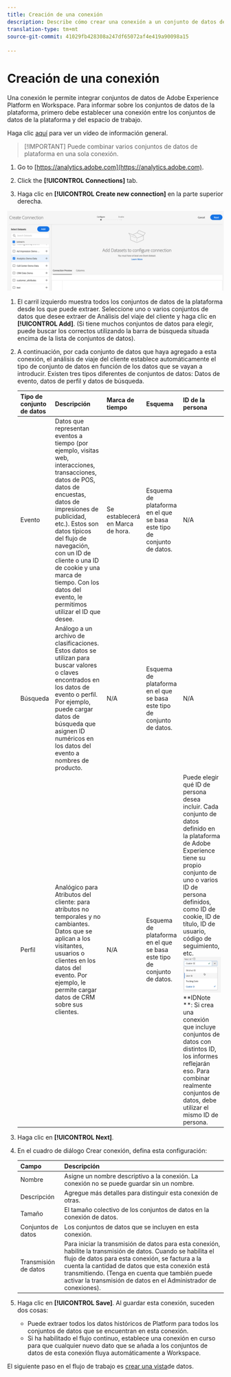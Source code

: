 ```yaml
---
title: Creación de una conexión
description: Describe cómo crear una conexión a un conjunto de datos de la plataforma en Análisis del viaje del cliente.
translation-type: tm+mt
source-git-commit: 41029fb428308a247df65072af4e419a90098a15

---
```



# Creación de una conexión

Una conexión le permite integrar conjuntos de datos de Adobe Experience Platform en Workspace. Para informar sobre los conjuntos de datos de la plataforma, primero debe establecer una conexión entre los conjuntos de datos de la plataforma y del espacio de trabajo.

Haga clic [aquí](https://docs.adobe.com/content/help/en/platform-learn/tutorials/cja/connecting-customer-journey-analytics-to-data-sources-in-platform.html) para ver un vídeo de información general.

>[!IMPORTANT] Puede combinar varios conjuntos de datos de plataforma en una sola conexión.

1. Go to [https://analytics.adobe.com](https://analytics.adobe.com).

1. Click the **[!UICONTROL Connections]** tab.

1. Haga clic en **[!UICONTROL Create new connection]** en la parte superior derecha.

![Crear conexión](assets/create-connection.png)

1. El carril izquierdo muestra todos los conjuntos de datos de la plataforma desde los que puede extraer. Seleccione uno o varios conjuntos de datos que desee extraer de Análisis del viaje del cliente y haga clic en **[!UICONTROL Add]**. (Si tiene muchos conjuntos de datos para elegir, puede buscar los correctos utilizando la barra de búsqueda situada encima de la lista de conjuntos de datos).

1. A continuación, por cada conjunto de datos que haya agregado a esta conexión, el análisis de viaje del cliente establece automáticamente el tipo de conjunto de datos en función de los datos que se vayan a introducir. Existen tres tipos diferentes de conjuntos de datos: Datos de evento, datos de perfil y datos de búsqueda.

   | Tipo de conjunto de datos | Descripción | Marca de tiempo | Esquema | ID de la persona |
   |---|---|---|---|---|
   | Evento | Datos que representan eventos a tiempo (por ejemplo, visitas web, interacciones, transacciones, datos de POS, datos de encuestas, datos de impresiones de publicidad, etc.). Estos son datos típicos del flujo de navegación, con un ID de cliente o una ID de cookie y una marca de tiempo. Con los datos del evento, le permitimos utilizar el ID que desee. | Se establecerá en Marca de hora. | Esquema de plataforma en el que se basa este tipo de conjunto de datos. | N/A |
   | Búsqueda | Análogo a un archivo de clasificaciones. Estos datos se utilizan para buscar valores o claves encontrados en los datos de evento o perfil. Por ejemplo, puede cargar datos de búsqueda que asignen ID numéricos en los datos del evento a nombres de producto. | N/A | Esquema de plataforma en el que se basa este tipo de conjunto de datos. | N/A |
   | Perfil | Analógico para Atributos del cliente: para atributos no temporales y no cambiantes. Datos que se aplican a los visitantes, usuarios o clientes en los datos del evento. Por ejemplo, le permite cargar datos de CRM sobre sus clientes. | N/A | Esquema de plataforma en el que se basa este tipo de conjunto de datos. | Puede elegir qué ID de persona desea incluir. Cada conjunto de datos definido en la plataforma de Adobe Experience tiene su propio conjunto de uno o varios ID de persona definidos, como ID de cookie, ID de título, ID de usuario, código de seguimiento, etc.<br>![Persona](assets/person-id.png)**IDNote **: Si crea una conexión que incluye conjuntos de datos con distintos ID, los informes reflejarán eso. Para combinar realmente conjuntos de datos, debe utilizar el mismo ID de persona. |

1. Haga clic en **[!UICONTROL Next]**.

1. En el cuadro de diálogo Crear conexión, defina esta configuración:

   | Campo | Descripción |
   |---|---|
   | Nombre | Asigne un nombre descriptivo a la conexión. La conexión no se puede guardar sin un nombre. |
   | Descripción | Agregue más detalles para distinguir esta conexión de otras. |
   | Tamaño | El tamaño colectivo de los conjuntos de datos en la conexión de datos. |
   | Conjuntos de datos | Los conjuntos de datos que se incluyen en esta conexión. |
   | Transmisión de datos | Para iniciar la transmisión de datos para esta conexión, habilite la transmisión de datos. Cuando se habilita el flujo de datos para esta conexión, se factura a la cuenta la cantidad de datos que esta conexión está transmitiendo. (Tenga en cuenta que también puede activar la transmisión de datos en el Administrador de conexiones). |

1. Haga clic en **[!UICONTROL Save]**. Al guardar esta conexión, suceden dos cosas:

   * Puede extraer todos los datos históricos de Platform para todos los conjuntos de datos que se encuentran en esta conexión.
   * Si ha habilitado el flujo continuo, establece una conexión en curso para que cualquier nuevo dato que se añada a los conjuntos de datos de esta conexión fluya automáticamente a Workspace.

El siguiente paso en el flujo de trabajo es [crear una vista](/help/data-views/create-dataview.md)de datos.
